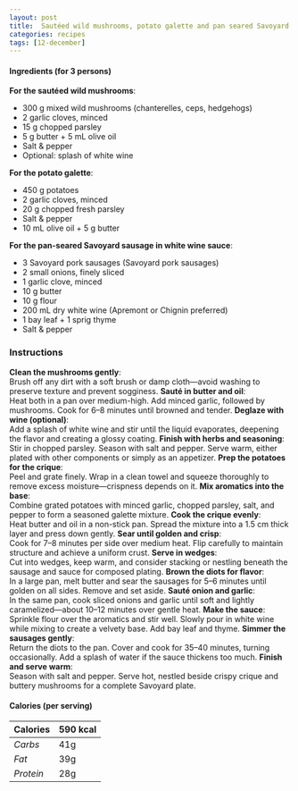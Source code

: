 ```yaml
---
layout: post
title:  Sautéed wild mushrooms, potato galette and pan seared Savoyard sausages in white wine sauce
categories: recipes
tags: [12-december]
---
```


#### Ingredients (for 3 persons)

**For the sautéed wild mushrooms**:
- 300 g mixed wild mushrooms (chanterelles, ceps, hedgehogs)
- 2 garlic cloves, minced
- 15 g chopped parsley
- 5 g butter + 5 mL olive oil
- Salt & pepper
- Optional: splash of white wine

**For the potato galette**:
- 450 g potatoes
- 2 garlic cloves, minced
- 20 g chopped fresh parsley
- Salt & pepper
- 10 mL olive oil + 5 g butter

**For the pan-seared Savoyard sausage in white wine sauce**:
- 3 Savoyard pork sausages (Savoyard pork sausages)
- 2 small onions, finely sliced
- 1 garlic clove, minced
- 10 g butter
- 10 g flour
- 200 mL dry white wine (Apremont or Chignin preferred)
- 1 bay leaf + 1 sprig thyme
- Salt & pepper

### Instructions

**Clean the mushrooms gently**: <br/>
Brush off any dirt with a soft brush or damp cloth—avoid washing to preserve texture and prevent sogginess.
**Sauté in butter and oil**: <br/>
Heat both in a pan over medium-high. Add minced garlic, followed by mushrooms. Cook for 6–8 minutes until browned and tender.
**Deglaze with wine (optional)**: <br/>
Add a splash of white wine and stir until the liquid evaporates, deepening the flavor and creating a glossy coating.
**Finish with herbs and seasoning**: <br/>
Stir in chopped parsley. Season with salt and pepper. Serve warm, either plated with other components or simply as an appetizer.
**Prep the potatoes for the crique**: <br/>
Peel and grate finely. Wrap in a clean towel and squeeze thoroughly to remove excess moisture—crispness depends on it.
**Mix aromatics into the base**: <br/>
Combine grated potatoes with minced garlic, chopped parsley, salt, and pepper to form a seasoned galette mixture.
**Cook the crique evenly**: <br/>
Heat butter and oil in a non-stick pan. Spread the mixture into a 1.5 cm thick layer and press down gently.
**Sear until golden and crisp**: <br/>
Cook for 7–8 minutes per side over medium heat. Flip carefully to maintain structure and achieve a uniform crust.
**Serve in wedges**: <br/>
Cut into wedges, keep warm, and consider stacking or nestling beneath the sausage and sauce for composed plating.
**Brown the diots for flavor**: <br/>
In a large pan, melt butter and sear the sausages for 5–6 minutes until golden on all sides. Remove and set aside.
**Sauté onion and garlic**: <br/>
In the same pan, cook sliced onions and garlic until soft and lightly caramelized—about 10–12 minutes over gentle heat.
**Make the sauce**: <br/>
Sprinkle flour over the aromatics and stir well. Slowly pour in white wine while mixing to create a velvety base. Add bay leaf and thyme.
**Simmer the sausages gently**: <br/>
Return the diots to the pan. Cover and cook for 35–40 minutes, turning occasionally. Add a splash of water if the sauce thickens too much.
**Finish and serve warm**: <br/>
Season with salt and pepper. Serve hot, nestled beside crispy crique and buttery mushrooms for a complete Savoyard plate.

#### Calories (per serving)

| **Calories** | 590 kcal |
| ----------- | ----------- |
| *Carbs* | 41g |
| *Fat* | 39g |
| *Protein* | 28g |